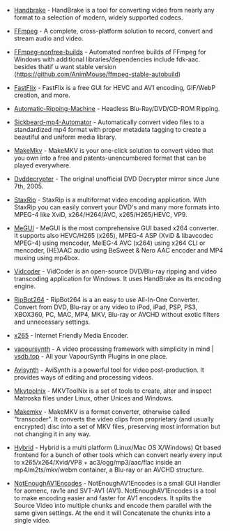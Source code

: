 -   [Handbrake](https://handbrake.fr/) - HandBrake is a tool for converting video from nearly any format to a selection of modern, widely supported codecs.

-   [FFmpeg](https://ffmpeg.org/) - A complete, cross-platform solution to record, convert and stream audio and video.

-   [FFmpeg-nonfree-builds](https://github.com/AnimMouse/ffmpeg-autobuild) - Automated nonfree builds of FFmpeg for Windows with additional libraries/dependencies include fdk-aac. besides thatif u want stable version (https://github.com/AnimMouse/ffmpeg-stable-autobuild)

-   [FastFlix](https://github.com/cdgriffith/FastFlix) - FastFlix is a free GUI for HEVC and AV1 encoding, GIF/WebP creation, and more.

-   [Automatic-Ripping-Machine](https://b3n.org/automatic-ripping-machine/) - Headless Blu-Ray/DVD/CD-ROM Ripping.

-   [Sickbeard-mp4-Automator](https://github.com/mdhiggins/sickbeard_mp4_automator) - Automatically convert video files to a standardized mp4 format with proper metadata tagging to create a beautiful and uniform media library.

-   [MakeMkv](http://www.makemkv.com/) - MakeMKV is your one-click solution to convert video that you own into a free and patents-unencumbered format that can be played everywhere.

-   [Dvddecrypter](http://dvddecrypter.org.uk/) - The original unofficial DVD Decrypter mirror since June 7th, 2005.

-   [StaxRip](https://github.com/staxrip/staxrip) - StaxRip is a multiformat video encoding application. With StaxRip you can easily convert your DVD's and many more formats into MPEG-4 like XviD, x264/H264/AVC, x265/H265/HEVC, VP9.

-   [MeGUI](https://www.videohelp.com/software/MeGUI) - MeGUI is the most comprehensive GUI based x264 converter. It supports also HEVC/H265 (x265), MPEG-4 ASP (XviD & libavcodec MPEG-4) using mencoder, MelEG-4 AVC (x264) using x264 CLI or mencoder, (HE)AAC audio using BeSweet & Nero AAC encoder and MP4 muxing using mp4box.

-   [Vidcoder](https://vidcoder.net/) - VidCoder is an open-source DVD/Blu-ray ripping and video transcoding application for Windows. It uses HandBrake as its encoding engine.

-   [RipBot264](https://www.videohelp.com/software/RipBot264) - RipBot264 is a an easy to use All-In-One Converter. Convert from DVD, Blu-ray or any video to iPod, iPad, PSP, PS3, XBOX360, PC, MAC, MP4, MKV, Blu-ray or AVCHD without exotic filters and unnecessary settings.

-   [x265](http://x265.github.io/) - Internet Friendly Media Encoder.

-   [vapoursynth](https://www.vapoursynth.com/) - A video processing framework with simplicity in mind | [vsdb.top](https://vsdb.top/) - All your VapourSynth Plugins in one place.

-   [Avisynth](http://avisynth.nl/index.php/Main_Page) - AviSynth is a powerful tool for video post-production. It provides ways of editing and processing videos.

-   [Mkvtoolnix](https://mkvtoolnix.download/) - MKVToolNix is a set of tools to create, alter and inspect Matroska files under Linux, other Unices and Windows.

-   [Makemkv](https://www.makemkv.com/) - MakeMKV is a format converter, otherwise called "transcoder". It converts the video clips from proprietary (and usually encrypted) disc into a set of MKV files, preserving most information but not changing it in any way.

-   [Hybrid](https://www.selur.de/) - Hybrid is a multi platform (Linux/Mac OS X/Windows) Qt based frontend for a bunch of other tools which can convert nearly every input to x265/x264/Xvid/VP8 + ac3/ogg/mp3/aac/flac inside an mp4/m2ts/mkv/webm container, a Blu-ray or an AVCHD structure.

-   [NotEnoughAV1Encodes](https://github.com/Alkl58/NotEnoughAV1Encodes) - NotEnoughAV1Encodes is a small GUI Handler for aomenc, rav1e and SVT-AV1 (AV1). NotEnoughAV1Encodes is a tool to make encoding easier and faster for AV1 encoders. It splits the Source Video into multiple chunks and encode them parallel with the same given settings. At the end it will Concatenate the chunks into a single video.
